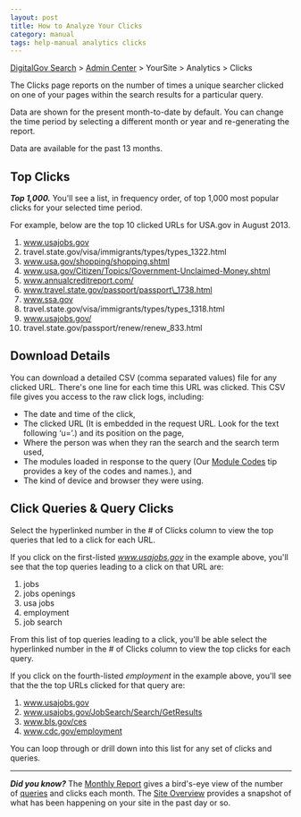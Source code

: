 ```yaml
---
layout: post
title: How to Analyze Your Clicks
category: manual
tags: help-manual analytics clicks
---
```


[DigitalGov Search](/index.html) > [Admin Center](https://search.usa.gov/sites/) > YourSite > Analytics > Clicks

The Clicks page reports on the number of times a unique searcher clicked on one of your pages within the search results for a particular query.

Data are shown for the present month-to-date by default. You can change the time period by selecting a different month or year and re-generating the report.

Data are available for the past 13 months.

## Top Clicks

***Top 1,000.*** You'll see a list, in frequency order, of top 1,000 most popular clicks for your selected time period. 

For example, below are the top 10 clicked URLs for USA.gov in August 2013.

1. www.usajobs.gov
2. travel.state.gov/visa/immigrants/types/types\_1322.html
3. www.usa.gov/shopping/shopping.shtml
4. www.usa.gov/Citizen/Topics/Government-Unclaimed-Money.shtml
5. www.annualcreditreport.com/
6. www.travel.state.gov/passport/passport\_1738.html
7. www.ssa.gov
8. travel.state.gov/visa/immigrants/types/types\_1318.html
9. www.usajobs.gov/
10. travel.state.gov/passport/renew/renew\_833.html

## Download Details

You can download a detailed CSV (comma separated values) file for any clicked URL. There's one line for each time this URL was clicked. This CSV file gives you access to the raw click logs, including:

* The date and time of the click,
* The clicked URL (It is embedded in the request URL. Look for the text following ‘u=’.) and its position on the page, 
* Where the person was when they ran the search and the search term used, 
* The modules loaded in response to the query (Our [Module Codes](/manual/module-codes.html) tip provides a key of the codes and names.), and
* The kind of device and browser they were using.
 
## Click Queries & Query Clicks

Select the hyperlinked number in the # of Clicks column to view the top queries that led to a click for each URL.

If you click on the first-listed *www.usajobs.gov* in the example above, you'll see that the top queries leading to a click on that URL are:

1. jobs
2. jobs openings
3. usa jobs
4. employment
5. job search

From this list of top queries leading to a click, you'll be able select the hyperlinked number in the # of Clicks column to view the top clicks for each query.

If you click on the fourth-listed *employment* in the example above, you'll see that the the top URLs clicked for that query are:

1. www.usajobs.gov
2. www.usajobs.gov/JobSearch/Search/GetResults
3. www.bls.gov/ces
4. www.cdc.gov/employment

You can loop through or drill down into this list for any set of clicks and queries.

---

***Did you know?*** The [Monthly Report](/manual/monthly-reports.html) gives a bird's-eye view of the number of [queries](/manual/queries.html) and clicks each month. The [Site Overview](/manual/site-overview.html) provides a snapshot of what has been happening on your site in the past day or so.